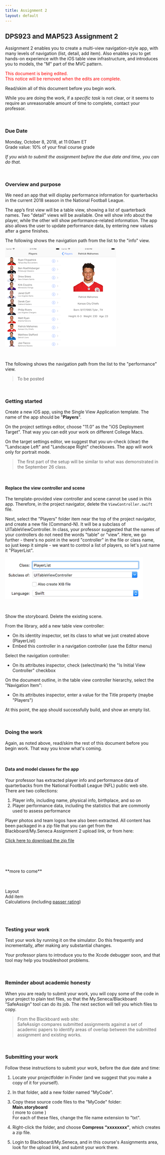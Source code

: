 ```yaml
---
title: Assignment 2
layout: default
---
```


## DPS923 and MAP523 Assignment 2

Assignment 2 enables you to create a multi-view navigation-style app, with many levels of navigation (list, detail, add item). Also enables you to get hands-on experience with the iOS table view infrastructure, and introduces you to models, the "M" part of the MVC pattern. 

<p style="color: red;"><span>This document is being edited.<br>This notice will be removed when the edits are complete.</span></p>

Read/skim all of this document before you begin work.

While you are doing the work, if a *specific task* is not clear, or it seems to require an unreasonable amount of time to complete, contact your professor. 

<br>

### Due Date

Monday, October 8, 2018, at 11:00am ET  
Grade value: 10% of your final course grade

*If you wish to submit the assignment before the due date and time, you can do that.*

<br>

### Overview and purpose

We need an app that will display performance information for quarterbacks in the current 2018 season in the National Football League.  

The app’s first view will be a table view, showing a list of quarterback names. Two "detail" views will be available. One will show info about the player, while the other will show performance-related information. The app also allows the user to update performance data, by entering new values after a game finishes. 

The following shows the navigation path from the list to the "info" view. 

<img class="border1" src="images/a2-list-v1.png" alt="List"><img class=border1 src=images/a2-info-v1.png alt=Detail>

<br>

The following shows the navigation path from the list to the "performance" view. 

> To be posted

<br>

### Getting started

Create a new iOS app, using the Single View Application template. The name of the app should be "**Players**".  

On the project settings editor, choose "11.0" as the "iOS Deployment Target". That way you can edit your work on different College Macs. 

On the target settings editor, we suggest that you un-check (clear) the "Landscape Left" and "Landscape Right" checkboxes. The app will work only for portrait mode. 

> The first part of the setup will be similar to what was demonstrated in the September 26 class. 

<br>

#### Replace the view controller and scene

The template-provided view controller and scene cannot be used in this app. Therefore, in the project navigator, delete the ```ViewController.swift``` file. 

Next, select the "Players" folder item near the top of the project navigator, and create a new file (Command-N). It will be a subclass of UITableViewController. In class, your professor suggested that the names of your controllers do not need the words "table" or "view". Here, we go further - there's no point in the word "controller" in the file or class name, so just keep it simple - we want to control a list of players, so let's just name it "PlayerList". 

![Table view controller](images/a2-tvc-create.png)

<br>

Show the storyboard. Delete the existing scene. 

From the library, add a new table view controller:
* On its identity inspector, set its class to what we just created above (PlayerList)
* Embed this controller in a navigation controller (use the Editor menu)

Select the navigation controller:
* On its attributes inspector, check (select/mark) the "Is Initial View Controller" checkbox

On the document outline, in the table view controller hierarchy, select the "Navigation Item":
* On its attributes inspector, enter a value for the Title property (maybe "Players") 

At this point, the app should successfully build, and show an empty list. 

<br>

### Doing the work

Again, as noted above, read/skim the rest of this document before you begin work. That way you know what's coming. 

<br>

#### Data and model classes for the app

Your professor has extracted player info and performance data of quarterbacks from the National Football League (NFL) public web site. There are two collections:
1. Player info, including name, physical info, birthplace, and so on 
2. Player performance data, including the statistics that are commonly used to assess performance

Player photos and team logos have also been extracted. All content has been packaged in a zip file that you can get from the Blackboard/My.Seneca Assignment 2 upload link, or from here:

[Click here to download the zip file](a2-assets.zip)

<br>

<br>
<br>
<br>
**more to come**
<br>
<br>
<br>


Layout  
Add item  
Calculations (including [passer rating](https://en.wikipedia.org/wiki/Passer_rating))

<br>

<br>

### Testing your work

Test your work by running it on the simulator. Do this frequently and incrementally, after making any substantial changes. 

Your professor plans to introduce you to the Xcode debugger soon, and that tool may help you troubleshoot problems. 

<br>

### Reminder about academic honesty

When you are ready to submit your work, you will copy some of the code in your project to plain text files, so that the My.Seneca/Blackboard “SafeAssign” tool can do its job. The next section will tell you which files to copy.

> From the Blackboard web site:  
> SafeAssign compares submitted assignments against a set of academic papers to identify areas of overlap between the submitted assignment and existing works.

<br>

### Submitting your work

Follow these instructions to submit your work, before the due date and time:  

1. Locate your projectfolder in Finder (and we suggest that you make a copy of it for yourself).

2. In that folder, add a new folder named "MyCode".

3. Copy these source code files to the "MyCode" folder:  
**Main.storyboard**  
( more to come )  
For each of these files, change the file name extension to "txt".

4. Right-click the folder, and choose **Compress “xxxxxxxx”**, which creates a zip file.  

5. Login to Blackboard/My.Seneca, and in this course's Assignments area, look for the upload link, and submit your work there.  

<br>
